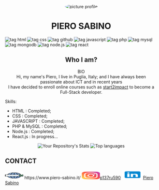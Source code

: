<div align="center">
    <img src="https://i.ibb.co/KKnc3X6/Picture-profile-2.jpg"  alt="picture profile" width="200px" height="220px" style="border-radius:70%">
</div>
<h1 align="center"> PIERO SABINO </h1>

   
![tag html](https://img.shields.io/static/v1?label=HTML5&message=html5&logo=html5&logoColor=orange&style=plastic&logoWidth=70)
![tag css](https://img.shields.io/static/v1?label=CSS3&message=css3&logo=css3&logoColor=blue&style=plastic&logoWidth=70)
![tag github](https://img.shields.io/static/v1?label=GITHUB&message=github&logo=github&logoColor=black&style=plastic&logoWidth=70)
![tag javascript](https://img.shields.io/static/v1?label=JS&message=javascript&logo=javascript&logoColor=yellow&style=plastic&logoWidth=70)
![tag php](https://img.shields.io/static/v1?label=PHP&message=php&logo=php&style=plastic&logoWidth=70)
![tag mysql](https://img.shields.io/static/v1?label=MySQL&message=mysql&logo=mysql&style=plastic&logoWidth=70)
![tag mongodb](https://img.shields.io/static/v1?label=MONGODB&message=mongodb&logo=mongodb&logoColor=brightgreen&style=plastic&logoWidth=70)
![tag node.js](https://img.shields.io/static/v1?label=NODE.JS&message=node.js&logo=node.js&logoColor=success&style=plastic&logoWidth=70)
![tag react](https://img.shields.io/static/v1?label=REACT&message=react&logo=react&logoColor=blue&style=plastic&logoWidth=70)


 <h2 align="center"> Who I am?</h2>
<p align="center">BIO<br/>
Hi, my name's Piero, I live in Puglia, Italy; and I have always been passionate about ICT and in recent years <br/> I have decided to enroll online courses such as <a href="https://www.start2impact.it/">start2impact</a> to become a Full-Stack developer.
</p>

Skills:
- HTML        :    Completed;
- CSS         :    Completed;
- JAVASCRIPT  :    Completed;
- PHP & MySQL :    Completed;
- Node.js     :    Completed;
- React.js    :    In progress...
<div align="center">

![Your Repository's Stats](https://github-readme-stats.vercel.app/api?username=pierre1590&show_icons=true)
![Top languages](https://github-readme-stats.vercel.app/api/top-langs/?username=pierre1590&langs_count=8&show_icons=true&layout=compact)
</div>
       
<h2>CONTACT</h2>
<p>
    <img src="/img/web-search-engine.svg" width="60px" height="25px"> https://www.piero-sabino.it/
    <img src="/img/instagram.svg" width="60px" height="25px"><a href="https://www.instagram.com/p137ru590/">p137ru590</a> 
    <img src="/img/linkedin.svg" width="70px" height="30px"><a href="https://www.linkedin.com/in/piero-sabino-15a1b671/">Piero Sabino</a> 
</p>